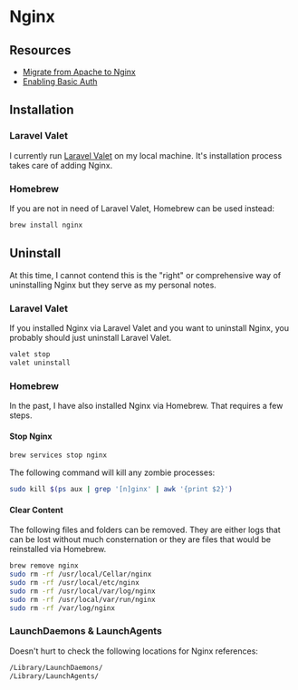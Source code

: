 # Nginx

## Resources

* [Migrate from Apache to Nginx](https://www.digitalocean.com/community/articles/how-to-migrate-from-an-apache-web-server-to-nginx-on-an-ubuntu-vps)
* [Enabling Basic Auth](https://www.digitalocean.com/community/tutorials/how-to-set-up-password-authentication-with-nginx-on-ubuntu-14-04)

## Installation

### Laravel Valet

I currently run [Laravel Valet](https://laravel.com/docs/master/valet) on my local machine. It's installation process takes care of adding Nginx.

### Homebrew

If you are not in need of Laravel Valet, Homebrew can be used instead:

```bash
brew install nginx
```

## Uninstall

At this time, I cannot contend this is the "right" or comprehensive way of uninstalling Nginx but they serve as my personal notes.

### Laravel Valet

If you installed Nginx via Laravel Valet and you want to uninstall Nginx, you probably should just uninstall Laravel Valet.

```bash
valet stop
valet uninstall
```

### Homebrew

In the past, I have also installed Nginx via Homebrew. That requires a few steps.

#### Stop Nginx

```bash
brew services stop nginx
```

The following command will kill any zombie processes:

```bash
sudo kill $(ps aux | grep '[n]ginx' | awk '{print $2}')
```

#### Clear Content

The following files and folders can be removed. They are either logs that can be lost without much consternation or they are files that would be reinstalled via Homebrew.

```bash
brew remove nginx
sudo rm -rf /usr/local/Cellar/nginx
sudo rm -rf /usr/local/etc/nginx
sudo rm -rf /usr/local/var/log/nginx
sudo rm -rf /usr/local/var/run/nginx
sudo rm -rf /var/log/nginx
```

### LaunchDaemons & LaunchAgents

Doesn't hurt to check the following locations for Nginx references:

```bash
/Library/LaunchDaemons/
/Library/LaunchAgents/
```
